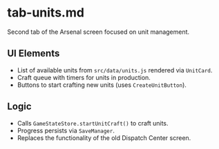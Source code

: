 # tab-units.md

Second tab of the Arsenal screen focused on unit management.

## UI Elements
- List of available units from `src/data/units.js` rendered via `UnitCard`.
- Craft queue with timers for units in production.
- Buttons to start crafting new units (uses `CreateUnitButton`).

## Logic
- Calls `GameStateStore.startUnitCraft()` to craft units.
- Progress persists via `SaveManager`.
- Replaces the functionality of the old Dispatch Center screen.
